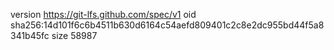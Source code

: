 version https://git-lfs.github.com/spec/v1
oid sha256:14d101f6c6b4511b630d6164c54aefd809401c2c8e2dc955bd44f5a8341b45fc
size 58987

